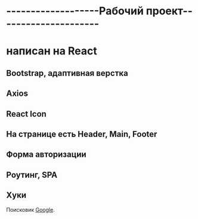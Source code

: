 # -------------------Рабочий проект---------------------

# написан на React

## Bootstrap, адаптивная верстка
## Axios
## React Icon
## На странице есть Header, Main, Footer
## Форма авторизации
## Роутинг, SPA
## Хуки



Поисковик [Google](https://www.google.ru/?hl=ru).
